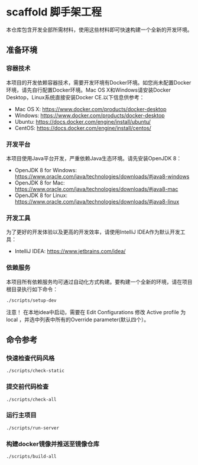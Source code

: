 # scaffold 脚手架工程

本仓库包含开发全部所需材料，使用这些材料即可快速构建一个全新的开发环境。

## 准备环境

### 容器技术

本项目的开发依赖容器技术，需要开发环境有Docker环境。如您尚未配置Docker环境，请先自行配置Docker环境。Mac OS X和Windows请安装Docker Desktop，Linux系统直接安装Docker CE.以下信息供参考：

- Mac OS X: https://www.docker.com/products/docker-desktop
- Windows: https://www.docker.com/products/docker-desktop
- Ubuntu: https://docs.docker.com/engine/install/ubuntu/
- CentOS: https://docs.docker.com/engine/install/centos/

### 开发平台

本项目使用Java平台开发，严重依赖Java生态环境。请先安装OpenJDK 8：

- OpenJDK 8 for Windows: https://www.oracle.com/java/technologies/downloads/#java8-windows
- OpenJDK 8 for Mac: https://www.oracle.com/java/technologies/downloads/#java8-mac
- OpenJDK 8 for Linux: https://www.oracle.com/java/technologies/downloads/#java8-linux

### 开发工具

为了更好的开发体验以及更高的开发效率，请使用IntelliJ IDEA作为默认开发工具：

- IntelliJ IDEA: https://www.jetbrains.com/idea/

### 依赖服务

本项目所有依赖服务均可通过自动化方式构建。要构建一个全新的环境，请在项目根目录执行如下命令：

```shell
./scripts/setup-dev
```
注意！ 在本地idea中启动，需要在 Edit Configurations 修改 Active profile 为local ，并选中列表中所有的Override parameter(默认四个）。

## 命令参考

### 快速检查代码风格

```shell script
./scripts/check-static
```

### 提交前代码检查

```shell script
./scripts/check-all
```

### 运行主项目

```shell script
./scripts/run-server
```

### 构建docker镜像并推送至镜像仓库

```shell script
./scripts/build-all
```
